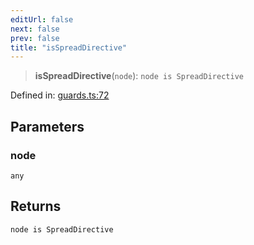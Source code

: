 ```yaml
---
editUrl: false
next: false
prev: false
title: "isSpreadDirective"
---
```


> **isSpreadDirective**(`node`): `node is SpreadDirective`

Defined in: [guards.ts:72](https://github.com/rcs-agents/rcs-lang/blob/469fcdfdc8e17c47e6157264f59d88421628e7a2/packages/ast/src/guards.ts#L72)

## Parameters

### node

`any`

## Returns

`node is SpreadDirective`
